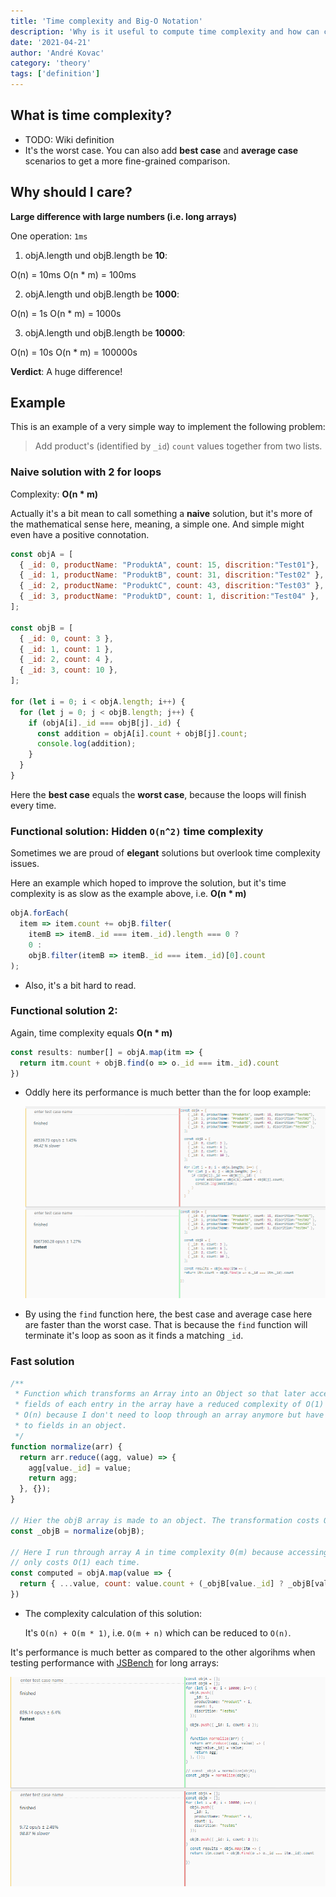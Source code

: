 ```yaml
---
title: 'Time complexity and Big-O Notation'
description: 'Why is it useful to compute time complexity and how can code be improved to achieve better time complexity?'
date: '2021-04-21'
author: 'André Kovac'
category: 'theory'
tags: ['definition']
---
```


## What is time complexity?

- TODO: Wiki definition
- It's the worst case. You can also add **best case** and **average case** scenarios to get a more fine-grained comparison.

## Why should I care?

**Large difference with large numbers (i.e. long arrays)**

One operation: `1ms`

1. objA.length und objB.length be **10**:

  O(n) = 10ms
  O(n * m) = 100ms

2. objA.length und objB.length be **1000**:

  O(n) = 1s
  O(n * m) = 1000s

3. objA.length und objB.length be **10000**:

  O(n) = 10s
  O(n * m) = 100000s

**Verdict**: A huge difference!

## Example

This is an example of a very simple way to implement the following problem:

> Add product's (identified by `_id`) `count` values together from two lists.

### Naive solution with 2 for loops

Complexity: **O(n * m)**

Actually it's a bit mean to call something a **naive** solution, but it's more of the mathematical sense here, meaning, a simple one. And simple might even have a positive connotation.

```js
const objA = [
  { _id: 0, productName: "ProduktA", count: 15, discrition:"Test01"},
  { _id: 1, productName: "ProduktB", count: 31, discrition:"Test02" },
  { _id: 2, productName: "ProduktC", count: 43, discrition:"Test03" },
  { _id: 3, productName: "ProduktD", count: 1, discrition:"Test04" },
];

const objB = [
  { _id: 0, count: 3 },
  { _id: 1, count: 1 },
  { _id: 2, count: 4 },
  { _id: 3, count: 10 },
];

for (let i = 0; i < objA.length; i++) {
  for (let j = 0; j < objB.length; j++) {
    if (objA[i]._id === objB[j]._id) {
      const addition = objA[i].count + objB[j].count;
      console.log(addition);
    }
  }
}
```

Here the **best case** equals the **worst case**, because the loops will finish every time.

### Functional solution: Hidden `O(n^2)` time complexity

Sometimes we are proud of **elegant** solutions but overlook time complexity issues.

Here an example which hoped to improve the solution, but it's time complexity is as slow as the example above, i.e. **O(n * m)**

```js
objA.forEach(
  item => item.count += objB.filter(
    itemB => itemB._id === item._id).length === 0 ?
    0 :
    objB.filter(itemB => itemB._id === item._id)[0].count
);
```

- Also, it's a bit hard to read.

### Functional solution 2:

Again, time complexity equals **O(n * m)**

```js
const results: number[] = objA.map(itm => {
  return itm.count + objB.find(o => o._id === itm._id).count
})
```

- Oddly here its performance is much better than the for loop example:

  ![](./time_complexity_01.png)

- By using the `find` function here, the best case and average case here are faster than the worst case. That is because the `find` function will terminate it's loop as soon as it finds a matching `_id`.

### Fast solution

```js
/**
 * Function which transforms an Array into an Object so that later access to the
 * fields of each entry in the array have a reduced complexity of O(1) instead of
 * O(n) because I don't need to loop through an array anymore but have direct access
 * to fields in an object.
 */
function normalize(arr) {
  return arr.reduce((agg, value) => {
    agg[value._id] = value;
    return agg;
  }, {});
}

// Hier the objB array is made to an object. The transformation costs O(n).
const _objB = normalize(objB);

// Here I run through array A in time complexity 0(m) because accessing _objB
// only costs O(1) each time.
const computed = objA.map(value => {
  return { ...value, count: value.count + (_objB[value._id] ? _objB[value._id].count : 0) };
})
```

- The complexity calculation of this solution:

  It's `O(n) + O(m * 1)`, i.e. `O(m + n)` which can be reduced to `O(n)`.

It's performance is much better as compared to the other algorihms when testing performance with [JSBench](https://jsbench.me/) for long arrays:

![](./time_complexity_03.png)